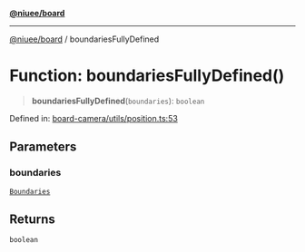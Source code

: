 [**@niuee/board**](../README.md)

***

[@niuee/board](../globals.md) / boundariesFullyDefined

# Function: boundariesFullyDefined()

> **boundariesFullyDefined**(`boundaries`): `boolean`

Defined in: [board-camera/utils/position.ts:53](https://github.com/niuee/board/blob/e6c1edcccf6525a0cc9088782c7c4653e837f533/src/board-camera/utils/position.ts#L53)

## Parameters

### boundaries

[`Boundaries`](../type-aliases/Boundaries.md)

## Returns

`boolean`
